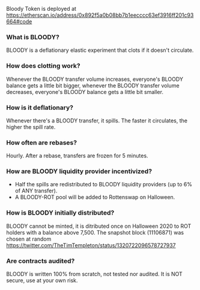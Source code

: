 Bloody Token is deployed at https://etherscan.io/address/0x892f5a0b08bb7b1eecccc63ef3916ff201c93664#code

### What is BLOODY?

BLOODY is a deflationary elastic experiment that clots if it doesn't circulate.

### How does clotting work?

Whenever the BLOODY transfer volume increases, everyone's BLOODY balance gets a little bit bigger, whenever the BLOODY transfer volume decreases, everyone's BLOODY balance gets a little bit smaller.

### How is it deflationary?

Whenever there's a BLOODY transfer, it spills. The faster it circulates, the higher the spill rate.

### How often are rebases?

Hourly. After a rebase, transfers are frozen for 5 minutes.

### How are BLOODY liquidity provider incentivized?

- Half the spills are redistributed to BLOODY liquidity providers (up to 6% of ANY transfer).
- A BLOODY-ROT pool will be added to Rottenswap on Halloween.

### How is BLOODY initially distributed?

BLOODY cannot be minted, it is ditributed once on Halloween 2020 to ROT holders with a balance above 7,500. The snapshot block (11106871) was chosen at random https://twitter.com/TheTimTempleton/status/1320722096578727937

### Are contracts audited?

BLOODY is written 100% from scratch, not tested nor audited. It is NOT secure, use at your own risk.
